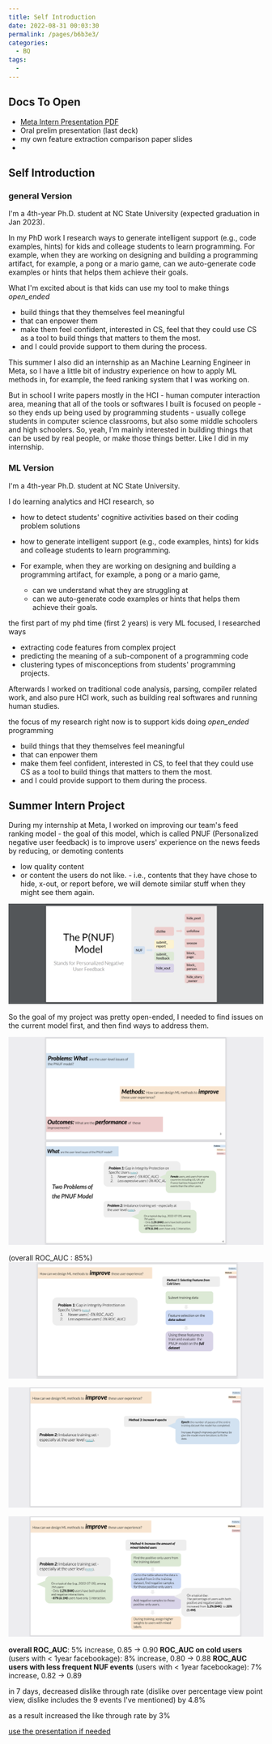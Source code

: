 ```yaml
---
title: Self Introduction
date: 2022-08-31 00:03:30
permalink: /pages/b6b3e3/
categories:
  - BQ
tags:
  - 
---
```


## Docs To Open
- [Meta Intern Presentation PDF](https://drive.google.com/file/d/1y_CQtUKQ7BSh6zZztLV1EjDMAxYok-Ar/view)
- Oral prelim presentation (last deck)
- my own feature extraction comparison paper slides
- 

## Self Introduction
### general Version
I'm a 4th-year Ph.D. student at NC State University (expected graduation in Jan 2023).

In my PhD work I research  ways to generate intelligent support (e.g., code examples, hints) for kids and colleage students to learn programming. For example, when they are working on designing and building a programming artifact, for example, a pong or a mario game, can we auto-generate code examples or hints that helps them achieve their goals. 

What I'm excited about is that kids can use my tool to make things *open_ended*
- build things that they themselves feel meaningful
- that can enpower them
- make them feel confident, interested in CS, feel that they could use CS as a tool to build things that matters to them the most. 
- and I could provide support to them during the process. 


This summer I also did an internship as an Machine Learning Engineer in Meta, so I have a little bit of industry experience on how to apply ML methods in, for example, the feed ranking system that I was working on.

But in school I write papers mostly in the HCI - human computer interaction area, meaning that all of the tools or softwares I built is focused on people - so they ends up being used by programming students - usually college students in computer science classrooms, but also some middle schoolers and high schoolers. So, yeah, I'm mainly interested in building things that can be used by real people, or make those things better. Like I did in my internship. 


### ML Version
I'm a 4th-year Ph.D. student at NC State University.

I do learning analytics and HCI research, so
- how to detect students' cognitive activities based on their coding problem solutions
- how to generate intelligent support (e.g., code examples, hints) for kids and colleage students to learn programming. 

- For example, when they are working on designing and building a programming artifact, for example, a pong or a mario game,
	- can we understand what they are struggling at
	- can we auto-generate code examples or hints that helps them achieve their goals. 

the first part of my phd time (first 2 years) is very ML focused, I researched ways
- extracting code features from complex project
- predicting the meaning of a sub-component of a programming code
- clustering types of misconceptions from students' programming projects. 


Afterwards I worked on traditional code analysis, parsing, compiler related work, and also pure HCI work, such as building real softwares and running human studies.

the focus of my research right now is to support kids doing *open_ended* programming
- build things that they themselves feel meaningful
- that can enpower them
- make them feel confident, interested in CS, to feel that they could use CS as a tool to build things that matters to them the most. 
- and I could provide support to them during the process. 





## Summer Intern Project

During my internship at Meta, I worked on improving our team's feed ranking model - the goal of this model, which is called PNUF (Personalized negative user feedback) is to improve users'  experience on the news feeds by reducing, or demoting contents 
- low quality content
- or content the users do not like. - i.e., contents that they have chose to hide, x-out, or report before, we will demote similar stuff when they might see them again. 

![](https://raw.githubusercontent.com/emmableu/image/master/202208311041637.png)

So the goal of my project was pretty open-ended, I needed to find issues on the current model first, and then find ways to address them. 

![](https://raw.githubusercontent.com/emmableu/image/master/202209262139218.png)

(overall ROC_AUC : 85%)
![](https://raw.githubusercontent.com/emmableu/image/master/202209262141896.png)

![](https://raw.githubusercontent.com/emmableu/image/master/202209262142145.png)

![](https://raw.githubusercontent.com/emmableu/image/master/202209262143677.png)

**overall ROC_AUC**: 5% increase, 0.85 -> 0.90
**ROC_AUC on cold users** (users with < 1year facebookage): 8% increase, 0.80 -> 0.88
**ROC_AUC users with less frequent NUF events** (users with < 1year facebookage): 7% increase, 0.82 -> 0.89

in 7 days, decreased dislike through rate (dislike over percentage view point view, dislike includes the 9 events I've mentioned) by 4.8%

as a result increased the like through rate by 3%


[use the presentation if needed](https://drive.google.com/file/d/1y_CQtUKQ7BSh6zZztLV1EjDMAxYok-Ar/view)




